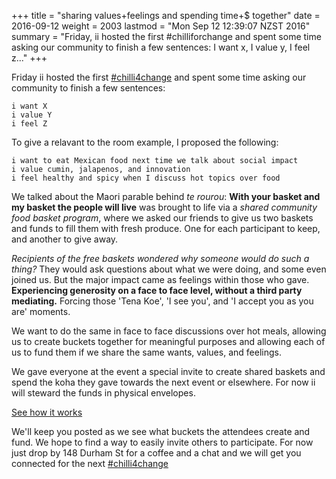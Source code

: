 +++
title = "sharing values+feelings and spending time+$ together"
date = 2016-09-12
weight = 2003
lastmod = "Mon Sep 12 12:39:07 NZST 2016"
summary = "Friday, ii hosted the first #chilliforchange and spent some time asking our community to finish a few sentences: I want x, I value y, I feel z..."
+++


Friday ii hosted the first [#chilli4change](https://twitter.com/hippiehacker/status/773276669020778497) and spent some time asking our community to finish a few sentences:

```
i want X
i value Y
i feel Z
```

To give a relavant to the room example, I proposed the following:

```
i want to eat Mexican food next time we talk about social impact
i value cumin, jalapenos, and innovation
i feel healthy and spicy when I discuss hot topics over food
```

We talked about the Maori parable behind _te rourou_: **With your basket and my basket the people will live** was brought to life via a _shared community food basket program_, where we asked our friends to give us two baskets and funds to fill them with fresh produce. One for each participant to keep, and another to give away.

_Recipients of the free baskets wondered why someone would do such a thing?_ They would ask questions about what we were doing, and some even joined us. But the major impact came as feelings within those who gave. **Experiencing generosity on a face to face level, without a third party mediating.** Forcing those 'Tena Koe', 'I see you', and 'I accept you as you are' moments.

We want to do the same in face to face discussions over hot meals, allowing us to create buckets together for meaningful purposes and allowing each of us to fund them if we share the same wants, values, and feelings.

We gave everyone at the event a special invite to create shared baskets and spend the koha they gave towards the next event or elsewhere. For now ii will steward the funds in physical envelopes.

[See how it works](https://docs.google.com/presentation/d/1ZQYKxhHwKuQGmOMPpoE8Eo0XMuw1yn55Bjgsh6-D0eQ/present?slide=id.p)

We'll keep you posted as we see what buckets the attendees create and fund. We hope to find a way to easily invite others to participate. For now just drop by 148 Durham St for a coffee and a chat and we will get you connected for the next [#chilli4change](https://twitter.com/hippiehacker/status/773276669020778497)
